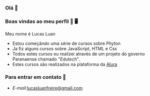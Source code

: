 ### Olá 👋
### Boas vindas ao meu perfil 🚜 🖥️
 Meu nome é Lucas Luan 
 
 - Estou começãndo uma série de cursos sobre Phyton 
 - Ja fiz alguns cursos sobre JavaScript, HTML e Css 
 - Todos estes cursos eu realizei através de um projeto do governo Paranaense chamado "_Edutech_".
 - Estes cursos são realizados na plataforma da [Alura](https://www.alura.com.br)

### Para entrar em contato 📧
- *E-mail*:lucasluanfreire@gmail.com


